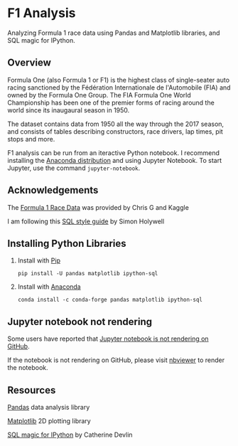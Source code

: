# F1 Analysis
Analyzing Formula 1 race data using Pandas and Matplotlib libraries, and SQL magic for IPython.


## Overview
Formula One (also Formula 1 or F1) is the highest class of single-seater auto racing sanctioned by the 
Fédération Internationale de l'Automobile (FIA) and owned by the Formula One Group. The FIA Formula One 
World Championship has been one of the premier forms of racing around the world since its inaugaural 
season in 1950.

The dataset contains data from 1950 all the way through the 2017 season, and consists of tables describing 
constructors, race drivers, lap times, pit stops and more.

F1 analysis can be run from an iteractive Python notebook. I recommend installing the 
[Anaconda distribution](https://www.anaconda.com/distribution/#download-section)
and using Jupyter Notebook. To start Jupyter, use the command `jupyter-notebook`.


## Acknowledgements

The [Formula 1 Race Data](https://www.kaggle.com/cjgdev/formula-1-race-data-19502017) 
was provided by Chris G and Kaggle


I am following this [SQL style guide](https://www.sqlstyle.guide)
by Simon Holywell


## Installing Python Libraries

1.  Install with [Pip](https://pip.pypa.io/en/stable/)

    `pip install -U pandas matplotlib ipython-sql`
    
2.  Install with [Anaconda](https://www.anaconda.com/distribution/)

    `conda install -c conda-forge pandas matplotlib ipython-sql`


## Jupyter notebook not rendering
Some users have reported that 
[Jupyter notebook is not rendering on GitHub](https://github.com/jupyter/notebook/issues/3035).

If the notebook is not rendering on GitHub, please visit 
[nbviewer](https://nbviewer.jupyter.org/github/jla524/f1-analysis/blob/master/formula-1-data-analysis.ipynb)
to render the notebook.



## Resources 

[Pandas](https://pandas.pydata.org) data analysis library

[Matplotlib](https://matplotlib.org) 2D plotting library

[SQL magic for IPython](https://github.com/catherinedevlin/ipython-sql/blob/master/README.rst) by Catherine Devlin










